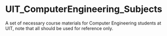 # UIT_ComputerEngineering_Subjects
A set of necessary course materials for Computer Engineering students at UIT, note that all should be used for reference only.
